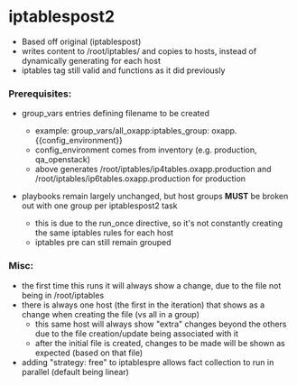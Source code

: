 # iptablespost2
* Based off original (iptablespost)
* writes content to /root/iptables/ and copies to hosts, instead of dynamically generating for each host
* iptables tag still valid and functions as it did previously

### Prerequisites:
* group_vars entries defining filename to be created
  * example:  group_vars/all_oxapp:iptables_group: oxapp.{{config_environment}}
  * config_environment comes from inventory (e.g. production, qa_openstack)
  * above generates /root/iptables/ip4tables.oxapp.production and /root/iptables/ip6tables.oxapp.production for production

* playbooks remain largely unchanged, but host groups **MUST** be broken out with one group per iptablespost2 task
  * this is due to the run_once directive, so it's not constantly creating the same iptables rules for each host
  * iptables pre can still remain grouped

### Misc:
* the first time this runs it will always show a change, due to the file not being in /root/iptables
* there is always one host (the first in the iteration) that shows as a change when creating the file (vs all in a group)
  * this same host will always show "extra" changes beyond the others due to the file creation/update being associated with it
  * after the initial file is created, changes to be made will be shown as expected (based on that file)
* adding "strategy: free" to iptablespre allows fact collection to run in parallel (default being linear)

